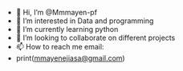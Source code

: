 - 👋 Hi, I’m @Mmmayen-pf
- 👀 I’m interested in Data and programming 
- 🌱 I’m currently learning python
- 💞️ I’m looking to collaborate on different projects
- 📫 How to reach me email:
- print(mmayenejiasa@gmail.com)

<!---
Mmmayen-pf/Mmmayen-pf is a ✨ special ✨ repository because its `README.md` (this file) appears on your GitHub profile.
You can click the Preview link to take a look at your changes.
--->
